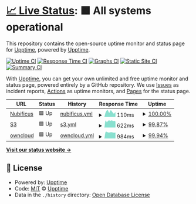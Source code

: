 # [📈 Live Status](https://uptime.nbfc.io): <!--live status--> **🟩 All systems operational**

This repository contains the open-source uptime monitor and status page for [Upptime](https://upptime.js.org), powered by [Upptime](https://github.com/upptime/upptime).

[![Uptime CI](https://github.com/nubificus/uptime/workflows/Uptime%20CI/badge.svg)](https://github.com/nubificus/uptime/actions?query=workflow%3A%22Uptime+CI%22)
[![Response Time CI](https://github.com/nubificus/uptime/workflows/Response%20Time%20CI/badge.svg)](https://github.com/nubificus/uptime/actions?query=workflow%3A%22Response+Time+CI%22)
[![Graphs CI](https://github.com/nubificus/uptime/workflows/Graphs%20CI/badge.svg)](https://github.com/nubificus/uptime/actions?query=workflow%3A%22Graphs+CI%22)
[![Static Site CI](https://github.com/nubificus/uptime/workflows/Static%20Site%20CI/badge.svg)](https://github.com/nubificus/uptime/actions?query=workflow%3A%22Static+Site+CI%22)
[![Summary CI](https://github.com/nubificus/uptime/workflows/Summary%20CI/badge.svg)](https://github.com/nubificus/uptime/actions?query=workflow%3A%22Summary+CI%22)

With [Upptime](https://upptime.js.org), you can get your own unlimited and free uptime monitor and status page, powered entirely by a GitHub repository. We use [Issues](https://github.com/upptime/upptime/issues) as incident reports, [Actions](https://github.com/nubificus/uptime/actions) as uptime monitors, and [Pages](https://uptime.nbfc.io) for the status page.

<!--start: status pages-->
<!-- This summary is generated by Upptime (https://github.com/upptime/upptime) -->
<!-- Do not edit this manually, your changes will be overwritten -->
<!-- prettier-ignore -->
| URL | Status | History | Response Time | Uptime |
| --- | ------ | ------- | ------------- | ------ |
| <img alt="" src="https://icons.duckduckgo.com/ip3/nubificus.co.uk.ico" height="13"> [Nubificus](https://nubificus.co.uk) | 🟩 Up | [nubificus.yml](https://github.com/nubificus/uptime/commits/HEAD/history/nubificus.yml) | <details><summary><img alt="Response time graph" src="./graphs/nubificus/response-time-week.png" height="20"> 110ms</summary><br><a href="https://uptime.nbfc.io/history/nubificus"><img alt="Response time 141" src="https://img.shields.io/endpoint?url=https%3A%2F%2Fraw.githubusercontent.com%2Fnubificus%2Fuptime%2FHEAD%2Fapi%2Fnubificus%2Fresponse-time.json"></a><br><a href="https://uptime.nbfc.io/history/nubificus"><img alt="24-hour response time 118" src="https://img.shields.io/endpoint?url=https%3A%2F%2Fraw.githubusercontent.com%2Fnubificus%2Fuptime%2FHEAD%2Fapi%2Fnubificus%2Fresponse-time-day.json"></a><br><a href="https://uptime.nbfc.io/history/nubificus"><img alt="7-day response time 110" src="https://img.shields.io/endpoint?url=https%3A%2F%2Fraw.githubusercontent.com%2Fnubificus%2Fuptime%2FHEAD%2Fapi%2Fnubificus%2Fresponse-time-week.json"></a><br><a href="https://uptime.nbfc.io/history/nubificus"><img alt="30-day response time 120" src="https://img.shields.io/endpoint?url=https%3A%2F%2Fraw.githubusercontent.com%2Fnubificus%2Fuptime%2FHEAD%2Fapi%2Fnubificus%2Fresponse-time-month.json"></a><br><a href="https://uptime.nbfc.io/history/nubificus"><img alt="1-year response time 141" src="https://img.shields.io/endpoint?url=https%3A%2F%2Fraw.githubusercontent.com%2Fnubificus%2Fuptime%2FHEAD%2Fapi%2Fnubificus%2Fresponse-time-year.json"></a></details> | <details><summary><a href="https://uptime.nbfc.io/history/nubificus">100.00%</a></summary><a href="https://uptime.nbfc.io/history/nubificus"><img alt="All-time uptime 99.99%" src="https://img.shields.io/endpoint?url=https%3A%2F%2Fraw.githubusercontent.com%2Fnubificus%2Fuptime%2FHEAD%2Fapi%2Fnubificus%2Fuptime.json"></a><br><a href="https://uptime.nbfc.io/history/nubificus"><img alt="24-hour uptime 100.00%" src="https://img.shields.io/endpoint?url=https%3A%2F%2Fraw.githubusercontent.com%2Fnubificus%2Fuptime%2FHEAD%2Fapi%2Fnubificus%2Fuptime-day.json"></a><br><a href="https://uptime.nbfc.io/history/nubificus"><img alt="7-day uptime 100.00%" src="https://img.shields.io/endpoint?url=https%3A%2F%2Fraw.githubusercontent.com%2Fnubificus%2Fuptime%2FHEAD%2Fapi%2Fnubificus%2Fuptime-week.json"></a><br><a href="https://uptime.nbfc.io/history/nubificus"><img alt="30-day uptime 100.00%" src="https://img.shields.io/endpoint?url=https%3A%2F%2Fraw.githubusercontent.com%2Fnubificus%2Fuptime%2FHEAD%2Fapi%2Fnubificus%2Fuptime-month.json"></a><br><a href="https://uptime.nbfc.io/history/nubificus"><img alt="1-year uptime 99.99%" src="https://img.shields.io/endpoint?url=https%3A%2F%2Fraw.githubusercontent.com%2Fnubificus%2Fuptime%2FHEAD%2Fapi%2Fnubificus%2Fuptime-year.json"></a></details>
| <img alt="" src="https://icons.duckduckgo.com/ip3/s3.nbfc.io.ico" height="13"> [S3](https://s3.nbfc.io) | 🟩 Up | [s3.yml](https://github.com/nubificus/uptime/commits/HEAD/history/s3.yml) | <details><summary><img alt="Response time graph" src="./graphs/s3/response-time-week.png" height="20"> 622ms</summary><br><a href="https://uptime.nbfc.io/history/s3"><img alt="Response time 606" src="https://img.shields.io/endpoint?url=https%3A%2F%2Fraw.githubusercontent.com%2Fnubificus%2Fuptime%2FHEAD%2Fapi%2Fs3%2Fresponse-time.json"></a><br><a href="https://uptime.nbfc.io/history/s3"><img alt="24-hour response time 700" src="https://img.shields.io/endpoint?url=https%3A%2F%2Fraw.githubusercontent.com%2Fnubificus%2Fuptime%2FHEAD%2Fapi%2Fs3%2Fresponse-time-day.json"></a><br><a href="https://uptime.nbfc.io/history/s3"><img alt="7-day response time 622" src="https://img.shields.io/endpoint?url=https%3A%2F%2Fraw.githubusercontent.com%2Fnubificus%2Fuptime%2FHEAD%2Fapi%2Fs3%2Fresponse-time-week.json"></a><br><a href="https://uptime.nbfc.io/history/s3"><img alt="30-day response time 647" src="https://img.shields.io/endpoint?url=https%3A%2F%2Fraw.githubusercontent.com%2Fnubificus%2Fuptime%2FHEAD%2Fapi%2Fs3%2Fresponse-time-month.json"></a><br><a href="https://uptime.nbfc.io/history/s3"><img alt="1-year response time 606" src="https://img.shields.io/endpoint?url=https%3A%2F%2Fraw.githubusercontent.com%2Fnubificus%2Fuptime%2FHEAD%2Fapi%2Fs3%2Fresponse-time-year.json"></a></details> | <details><summary><a href="https://uptime.nbfc.io/history/s3">99.87%</a></summary><a href="https://uptime.nbfc.io/history/s3"><img alt="All-time uptime 48.45%" src="https://img.shields.io/endpoint?url=https%3A%2F%2Fraw.githubusercontent.com%2Fnubificus%2Fuptime%2FHEAD%2Fapi%2Fs3%2Fuptime.json"></a><br><a href="https://uptime.nbfc.io/history/s3"><img alt="24-hour uptime 100.00%" src="https://img.shields.io/endpoint?url=https%3A%2F%2Fraw.githubusercontent.com%2Fnubificus%2Fuptime%2FHEAD%2Fapi%2Fs3%2Fuptime-day.json"></a><br><a href="https://uptime.nbfc.io/history/s3"><img alt="7-day uptime 99.87%" src="https://img.shields.io/endpoint?url=https%3A%2F%2Fraw.githubusercontent.com%2Fnubificus%2Fuptime%2FHEAD%2Fapi%2Fs3%2Fuptime-week.json"></a><br><a href="https://uptime.nbfc.io/history/s3"><img alt="30-day uptime 99.82%" src="https://img.shields.io/endpoint?url=https%3A%2F%2Fraw.githubusercontent.com%2Fnubificus%2Fuptime%2FHEAD%2Fapi%2Fs3%2Fuptime-month.json"></a><br><a href="https://uptime.nbfc.io/history/s3"><img alt="1-year uptime 48.44%" src="https://img.shields.io/endpoint?url=https%3A%2F%2Fraw.githubusercontent.com%2Fnubificus%2Fuptime%2FHEAD%2Fapi%2Fs3%2Fuptime-year.json"></a></details>
| <img alt="" src="https://icons.duckduckgo.com/ip3/owncloud.nbfc.io.ico" height="13"> [owncloud](https://owncloud.nbfc.io) | 🟩 Up | [owncloud.yml](https://github.com/nubificus/uptime/commits/HEAD/history/owncloud.yml) | <details><summary><img alt="Response time graph" src="./graphs/owncloud/response-time-week.png" height="20"> 984ms</summary><br><a href="https://uptime.nbfc.io/history/owncloud"><img alt="Response time 964" src="https://img.shields.io/endpoint?url=https%3A%2F%2Fraw.githubusercontent.com%2Fnubificus%2Fuptime%2FHEAD%2Fapi%2Fowncloud%2Fresponse-time.json"></a><br><a href="https://uptime.nbfc.io/history/owncloud"><img alt="24-hour response time 1051" src="https://img.shields.io/endpoint?url=https%3A%2F%2Fraw.githubusercontent.com%2Fnubificus%2Fuptime%2FHEAD%2Fapi%2Fowncloud%2Fresponse-time-day.json"></a><br><a href="https://uptime.nbfc.io/history/owncloud"><img alt="7-day response time 984" src="https://img.shields.io/endpoint?url=https%3A%2F%2Fraw.githubusercontent.com%2Fnubificus%2Fuptime%2FHEAD%2Fapi%2Fowncloud%2Fresponse-time-week.json"></a><br><a href="https://uptime.nbfc.io/history/owncloud"><img alt="30-day response time 1016" src="https://img.shields.io/endpoint?url=https%3A%2F%2Fraw.githubusercontent.com%2Fnubificus%2Fuptime%2FHEAD%2Fapi%2Fowncloud%2Fresponse-time-month.json"></a><br><a href="https://uptime.nbfc.io/history/owncloud"><img alt="1-year response time 964" src="https://img.shields.io/endpoint?url=https%3A%2F%2Fraw.githubusercontent.com%2Fnubificus%2Fuptime%2FHEAD%2Fapi%2Fowncloud%2Fresponse-time-year.json"></a></details> | <details><summary><a href="https://uptime.nbfc.io/history/owncloud">99.94%</a></summary><a href="https://uptime.nbfc.io/history/owncloud"><img alt="All-time uptime 44.02%" src="https://img.shields.io/endpoint?url=https%3A%2F%2Fraw.githubusercontent.com%2Fnubificus%2Fuptime%2FHEAD%2Fapi%2Fowncloud%2Fuptime.json"></a><br><a href="https://uptime.nbfc.io/history/owncloud"><img alt="24-hour uptime 100.00%" src="https://img.shields.io/endpoint?url=https%3A%2F%2Fraw.githubusercontent.com%2Fnubificus%2Fuptime%2FHEAD%2Fapi%2Fowncloud%2Fuptime-day.json"></a><br><a href="https://uptime.nbfc.io/history/owncloud"><img alt="7-day uptime 99.94%" src="https://img.shields.io/endpoint?url=https%3A%2F%2Fraw.githubusercontent.com%2Fnubificus%2Fuptime%2FHEAD%2Fapi%2Fowncloud%2Fuptime-week.json"></a><br><a href="https://uptime.nbfc.io/history/owncloud"><img alt="30-day uptime 99.87%" src="https://img.shields.io/endpoint?url=https%3A%2F%2Fraw.githubusercontent.com%2Fnubificus%2Fuptime%2FHEAD%2Fapi%2Fowncloud%2Fuptime-month.json"></a><br><a href="https://uptime.nbfc.io/history/owncloud"><img alt="1-year uptime 44.00%" src="https://img.shields.io/endpoint?url=https%3A%2F%2Fraw.githubusercontent.com%2Fnubificus%2Fuptime%2FHEAD%2Fapi%2Fowncloud%2Fuptime-year.json"></a></details>

<!--end: status pages-->

[**Visit our status website →**](https://uptime.nbfc.io)

## 📄 License

- Powered by: [Upptime](https://github.com/upptime/upptime)
- Code: [MIT](./LICENSE) © [Upptime](https://upptime.js.org)
- Data in the `./history` directory: [Open Database License](https://opendatacommons.org/licenses/odbl/1-0/)
